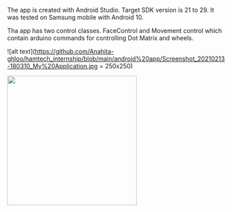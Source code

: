 The app is created with Android Studio. Target SDK version is 21 to 29. It was tested on Samsung mobile with Android 10.

Tha app has two control classes. FaceControl and Movement control which contain arduino commands for controlling Dot Matrix and wheels.

![alt text](https://github.com/Anahita-ghloo/hamtech_internship/blob/main/android%20app/Screenshot_20210213-180310_My%20Application.jpg = 250x250)

<img src="https://github.com/Anahita-ghloo/hamtech_internship/blob/main/android%20app/Screenshot_20210213-180310_My%20Application.jpg" width="300" height="300">
